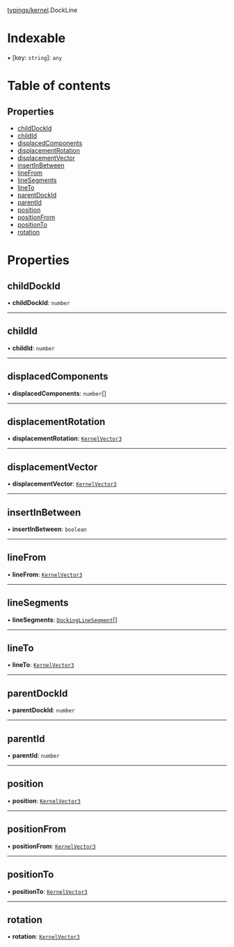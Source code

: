 [typings/kernel](../modules/typings_kernel.md).DockLine

# Indexable

▪ [key: `string`]: `any`

# Table of contents

## Properties

- [childDockId](typings_kernel.DockLine.md#childdockid)
- [childId](typings_kernel.DockLine.md#childid)
- [displacedComponents](typings_kernel.DockLine.md#displacedcomponents)
- [displacementRotation](typings_kernel.DockLine.md#displacementrotation)
- [displacementVector](typings_kernel.DockLine.md#displacementvector)
- [insertInBetween](typings_kernel.DockLine.md#insertinbetween)
- [lineFrom](typings_kernel.DockLine.md#linefrom)
- [lineSegments](typings_kernel.DockLine.md#linesegments)
- [lineTo](typings_kernel.DockLine.md#lineto)
- [parentDockId](typings_kernel.DockLine.md#parentdockid)
- [parentId](typings_kernel.DockLine.md#parentid)
- [position](typings_kernel.DockLine.md#position)
- [positionFrom](typings_kernel.DockLine.md#positionfrom)
- [positionTo](typings_kernel.DockLine.md#positionto)
- [rotation](typings_kernel.DockLine.md#rotation)

# Properties

## childDockId

• **childDockId**: `number`

___

## childId

• **childId**: `number`

___

## displacedComponents

• **displacedComponents**: `number`[]

___

## displacementRotation

• **displacementRotation**: [`KernelVector3`](typings_kernel.KernelVector3.md)

___

## displacementVector

• **displacementVector**: [`KernelVector3`](typings_kernel.KernelVector3.md)

___

## insertInBetween

• **insertInBetween**: `boolean`

___

## lineFrom

• **lineFrom**: [`KernelVector3`](typings_kernel.KernelVector3.md)

___

## lineSegments

• **lineSegments**: [`DockingLineSegment`](typings_kernel.DockingLineSegment.md)[]

___

## lineTo

• **lineTo**: [`KernelVector3`](typings_kernel.KernelVector3.md)

___

## parentDockId

• **parentDockId**: `number`

___

## parentId

• **parentId**: `number`

___

## position

• **position**: [`KernelVector3`](typings_kernel.KernelVector3.md)

___

## positionFrom

• **positionFrom**: [`KernelVector3`](typings_kernel.KernelVector3.md)

___

## positionTo

• **positionTo**: [`KernelVector3`](typings_kernel.KernelVector3.md)

___

## rotation

• **rotation**: [`KernelVector3`](typings_kernel.KernelVector3.md)

